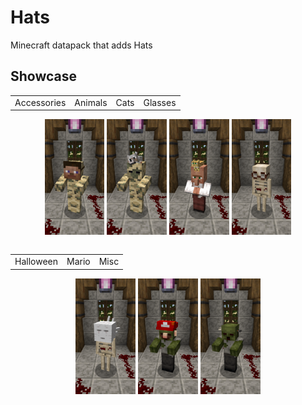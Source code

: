# Hats
Minecraft datapack that adds Hats

## Showcase

<table align="center">
	<tr>
		<td>Accessories</td>
		<td>Animals</td>
		<td>Cats</td>
		<td>Glasses</td>
	</tr>
<table>
<div align="center">
	<img src="media/showcase_accessories.gif" width="19%"/>
	<img src="media/showcase_animals.gif" width="19%"/>
	<img src="media/showcase_cats.gif" width="19%"/>
	<img src="media/showcase_glasses.gif" width="19%"/>
</div>
<table align="center">
	<tr>
		<td>Halloween</td>
		<td>Mario</td>
		<td>Misc</td>
	</tr>
<table>
<div align="center">
	<img src="media/showcase_halloween.gif" width="19%"/>
	<img src="media/showcase_mario.gif" width="19%"/>
	<img src="media/showcase_misc.gif" width="19%"/>
</div>


